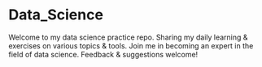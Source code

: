 # Data_Science
Welcome to my data science practice repo. Sharing my daily learning &amp; exercises on various topics &amp; tools. Join me in becoming an expert in the field of data science. Feedback &amp; suggestions welcome!

